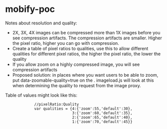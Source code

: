 # mobify-poc

Notes about resolution and quality:

* 2X, 3X, 4X images can be compressed more than 1X images before you see compression artifacts. The compression artifacts are smaller. Higher the pixel ratio, higher you can go with compression.
* Create a table of pixel ratios to qualities, use this to allow different qualities for different pixel ratios, the higher the pixel ratio, the lower the quality
* If you allow zoom on a highly compressed image, you will see compression artifacts
* Proposed solution: in places where you want users to be able to zoom, put data-zoomable-quality=true on the <img>. imageload.js will look at this when determining the quality to request from the image proxy.

Table of values might look like this:

                 //pixelRatio:Quality
                 var qualities = {4:{'zoom':55,'default':30},
                                  3:{'zoom':60,'default':35},
                                  2:{'zoom':65,'default':40},
                                  1:{'zoom':70,'default':45}}

